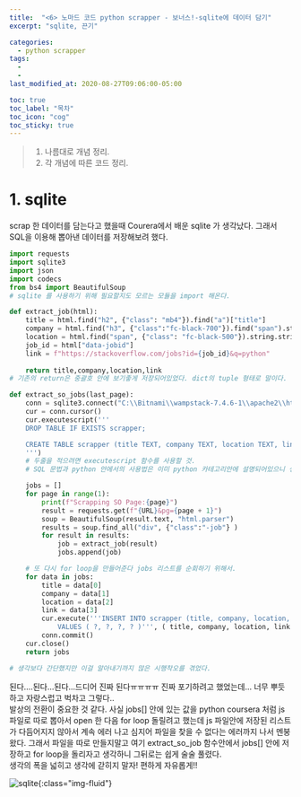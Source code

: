 ```yaml
---
title:  "<6> 노마드 코드 python scrapper - 보너스!-sqlite에 데이터 담기"
excerpt: "sqlite, 끈기"

categories:
  - python scrapper
tags:
  - 
  - 
last_modified_at: 2020-08-27T09:06:00-05:00

toc: true
toc_label: "목차"
toc_icon: "cog"
toc_sticky: true
---
```


> 1. 나름대로 개념 정리.  
> 2. 각 개념에 따른 코드 정리.  


# 1. sqlite

scrap 한 데이터를 담는다고 했을때 Courera에서 배운 sqlite 가 생각났다. 그래서 SQL을 이용해 뽑아낸 데이터를 저장해보려 했다.

```python
import requests
import sqlite3
import json
import codecs
from bs4 import BeautifulSoup
# sqlite 를 사용하기 위해 필요할지도 모르는 모듈을 import 해온다.

def extract_job(html):    
    title = html.find("h2", {"class": "mb4"}).find("a")["title"]
    company = html.find("h3", {"class":"fc-black-700"}).find("span").string.strip()
    location = html.find("span", {"class": "fc-black-500"}).string.strip()
    job_id = html["data-jobid"]
    link = f"https://stackoverflow.com/jobs?id={job_id}&q=python"
    
    return title,company,location,link
# 기존의 return은 중괄호 안에 보기좋게 저장되어있었다. dict의 tuple 형태로 말이다. 근데 그렇게 저장하면 각각의 원소를 뽑아내기 힘들어진다. 그래서 위에 처럼 간소화 하자!

def extract_so_jobs(last_page): 
    conn = sqlite3.connect("C:\\Bitnami\\wampstack-7.4.6-1\\apache2\\htdocs\\scrapper.sqlite") # Mention the full path to where SQLite is located.
    cur = conn.cursor()  
    cur.executescript('''
    DROP TABLE IF EXISTS scrapper;

    CREATE TABLE scrapper (title TEXT, company TEXT, location TEXT, link TEXT)
    ''') 
    # 두줄을 적으려면 executescript 함수를 사용할 것.
    # SQL 문법과 python 안에서의 사용법은 이미 python 카테고리안에 설명되어있으니 생략하겠다.

    jobs = [] 
    for page in range(1):
        print(f"Scrapping SO Page:{page}")
        result = requests.get(f"{URL}&pg={page + 1}")
        soup = BeautifulSoup(result.text, "html.parser")
        results = soup.find_all("div", {"class":"-job"} )
        for result in results:
            job = extract_job(result)
            jobs.append(job)     

    # 또 다시 for loop을 만들어준다 jobs 리스트를 순회하기 위해서.  
    for data in jobs:
        title = data[0]
        company = data[1]
        location = data[2]
        link = data[3]
        cur.execute('''INSERT INTO scrapper (title, company, location, link)
            VALUES ( ?, ?, ?, ? )''', ( title, company, location, link ) )
        conn.commit()
    cur.close()
    return jobs

# 생각보다 간단했지만 이걸 알아내기까지 많은 시행착오를 겪었다.
```

된다....된다...된다...드디어 진짜 된다ㅠㅠㅠㅠ 진짜 포기하려고 했었는데... 너무 뿌듯하고 자랑스럽고 벅차고 그렇다..   
발상의 전환이 중요한 것 같다. 사실 jobs[] 안에 있는 값을 python coursera 처럼 js 파일로 따로 뽑아서 open 한 다음 for loop 돌릴려고 했는데
js 파일안에 저장된 리스트가 다듬어지지 않아서 계속 에러 나고 심지어 파일을 찾을 수 없다는 에러까지 나서 멘붕왔다. 그래서 파일을 따로 만들지말고
여기 extract_so_job 함수안에서 jobs[] 안에 저장하고 for loop을 돌리자고 생각하니 그뒤로는 쉽게 술술 풀렸다.  
생각의 폭을 넓히고 생각에 갇히지 말자! 편하게 자유롭게!!

![sqlite](https://yeonghunko.github.io/assets/img/scrap/sqlite.png){:class="img-fluid"}


